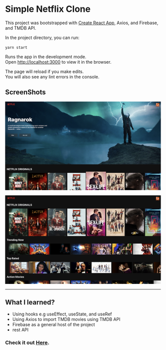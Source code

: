# Simple Netflix Clone

This project was bootstrapped with [Create React App](https://github.com/facebook/create-react-app), Axios, and Firebase, and TMDB API.

In the project directory, you can run:

`yarn start`

Runs the app in the development mode.\
Open [http://localhost:3000](http://localhost:3000) to view it in the browser.

The page will reload if you make edits.\
You will also see any lint errors in the console.

## ScreenShots

[![Netflix clone SS1](/src/assets/screenshots/Screenshot1.png)](http://netflix-clone-viknedus.vercel.app/)

[![Netflix clone SS2](/src/assets/screenshots/Screenshot2.png)](http://netflix-clone-viknedus.vercel.app/)

---

## What I learned?

- Using hooks e.g useEffect, useState, and useRef
- Using Axios to import TMDB movies using TMDB API
- Firebase as a general host of the project
- rest API

### Check it out [Here](http://netflix-clone-viknedus.vercel.app/).